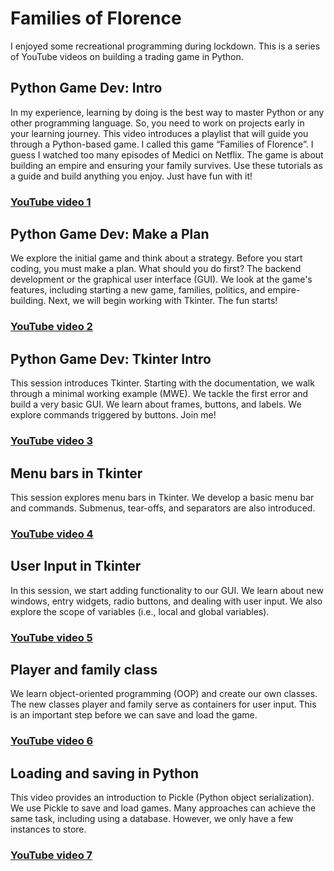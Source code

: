 # Families of Florence
I enjoyed some recreational programming during lockdown. This is a series of YouTube videos on building a trading game in Python.

## Python Game Dev: Intro
In my experience, learning by doing is the best way to master Python or any other programming language. So, you need to work on projects early in your learning journey. This video introduces a playlist that will guide you through a Python-based game. I called this game “Families of Florence”. I guess I watched too many episodes of Medici on Netflix. The game is about building an empire and ensuring your family survives. Use these tutorials as a guide and build anything you enjoy. Just have fun with it!

### [YouTube video 1](https://youtu.be/parSrkP_zXY)

## Python Game Dev: Make a Plan
We explore the initial game and think about a strategy. Before you start coding, you must make a plan. What should you do first? The backend development or the graphical user interface (GUI). We look at the game's features, including starting a new game, families, politics, and empire-building. Next, we will begin working with Tkinter. The fun starts!

### [YouTube video 2](https://youtu.be/4w_T2Hc8nfU)

## Python Game Dev: Tkinter Intro
This session introduces Tkinter. Starting with the documentation, we walk through a minimal working example (MWE). We tackle the first error and build a very basic GUI. We learn about frames, buttons, and labels. We explore commands triggered by buttons. Join me!

### [YouTube video 3](https://youtu.be/f-a8hLrYEU4)

## Menu bars in Tkinter
This session explores menu bars in Tkinter. We develop a basic menu bar and commands. Submenus, tear-offs, and separators are also introduced.

### [YouTube video 4](https://youtu.be/Z19X2yHzWs0)

## User Input in Tkinter
In this session, we start adding functionality to our GUI. We learn about new windows, entry widgets, radio buttons, and dealing with user input. We also explore the scope of variables (i.e., local and global variables).

### [YouTube video 5](https://youtu.be/wmMsXzfD2hc)

## Player and family class
We learn object-oriented programming (OOP) and create our own classes. The new classes player and family serve as containers for user input. This is an important step before we can save and load the game.

### [YouTube video 6](https://youtu.be/ECNaQMEPMZY)

## Loading and saving in Python
This video provides an introduction to Pickle (Python object serialization). We use Pickle to save and load games. Many approaches can achieve the same task, including using a database. However, we only have a few instances to store.

### [YouTube video 7](https://youtu.be/x6RpAsW_FMk)
